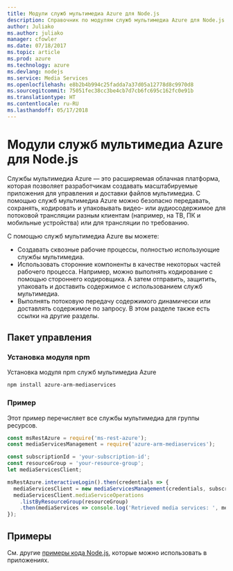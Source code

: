 ```yaml
---
title: Модули служб мультимедиа Azure для Node.js
description: Справочник по модулям служб мультимедиа Azure для Node.js
author: Juliako
ms.author: juliako
manager: cfowler
ms.date: 07/18/2017
ms.topic: article
ms.prod: azure
ms.technology: azure
ms.devlang: nodejs
ms.service: Media Services
ms.openlocfilehash: e8b2b4b994c25fadda7a37d05a12778d8c9970d8
ms.sourcegitcommit: 75051fec38cc3be4cb7d7cb6fc695c162fc0e91b
ms.translationtype: HT
ms.contentlocale: ru-RU
ms.lasthandoff: 05/17/2018
---
```

# <a name="azure-media-services-modules-for-nodejs"></a>Модули служб мультимедиа Azure для Node.js

Службы мультимедиа Azure — это расширяемая облачная платформа, которая позволяет разработчикам создавать масштабируемые приложения для управления и доставки файлов мультимедиа. С помощью служб мультимедиа Azure можно безопасно передавать, сохранять, кодировать и упаковывать видео- или аудиосодержимое для потоковой трансляции разным клиентам (например, на ТВ, ПК и мобильные устройства) или для трансляции по требованию.

С помощью служб мультимедиа Azure вы можете:
- Создавать сквозные рабочие процессы, полностью использующие службы мультимедиа. 
- Использовать сторонние компоненты в качестве некоторых частей рабочего процесса. Например, можно выполнять кодирование с помощью стороннего кодировщика. А затем отправить, защитить, упаковать и доставить содержимое с использованием служб мультимедиа.
- Выполнять потоковую передачу содержимого динамически или доставлять содержимое по запросу. В этом разделе также есть ссылки на другие разделы.

## <a name="management-package"></a>Пакет управления

### <a name="install-the-npm-module"></a>Установка модуля npm

Установка модуля npm служб мультимедиа Azure

```bash
npm install azure-arm-mediaservices
```

### <a name="example"></a>Пример

Этот пример перечисляет все службы мультимедиа для группы ресурсов.

```javascript
const msRestAzure = require('ms-rest-azure');
const mediaServicesManagement = require('azure-arm-mediaservices');

const subscriptionId = 'your-subscription-id';
const resourceGroup = 'your-resource-group';
let mediaServicesClient;

msRestAzure.interactiveLogin().then(credentials => {
  mediaServicesClient = new mediaServicesManagement(credentials, subscriptionId);
  mediaServicesClient.mediaServiceOperations
    .listByResourceGroup(resourceGroup)
    .then(mediaServices => console.log('Retrieved media services: ', mediaServices));
});
```

## <a name="samples"></a>Примеры

См. другие [примеры кода Node.js](https://azure.microsoft.com/resources/samples/?platform=nodejs), которые можно использовать в приложениях.
